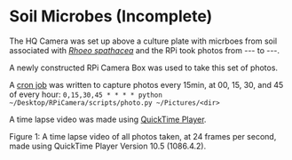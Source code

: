 # Soil Microbes (Incomplete)

The HQ Camera was set up above a culture plate with micrboes from soil associated with [*Rhoeo spathacea*](https://en.wikipedia.org/wiki/Tradescantia_spathacea) and the RPi took photos from --- to ---.

A newly constructed RPi Camera Box was used to take this set of photos.

A [cron job](https://en.wikipedia.org/wiki/Cron) was written to capture photos every 15min, at 00, 15, 30, and 45 of every hour: `0,15,30,45 * * * * python ~/Desktop/RPiCamera/scripts/photo.py ~/Pictures/<dir>`

A time lapse video was made using [QuickTime Player](https://en.wikipedia.org/wiki/QuickTime).

Figure 1: A time lapse video of all photos taken, at 24 frames per second, made using QuickTime Player Version 10.5 (1086.4.2).
